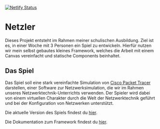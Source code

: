 [![Netlify Status](https://api.netlify.com/api/v1/badges/e39c2ef7-ae80-49ed-a084-6cacabaf3c94/deploy-status)](https://app.netlify.com/sites/netzler/deploys)

# Netzler
Dieses Projekt entsteht im Rahmen meiner schulischen Ausbildung. Ziel ist es, in einer Woche mit 3 Personen ein Spiel zu entwickeln.
Hierfür nutzen wir mein selbst gebautes kleines Framework, welches die Arbeit mit einem Canvas vereinfacht und statische Components beinhaltet.

## Das Spiel
Das Spiel soll eine stark vereinfachte Simulation von [Cisco Packet Tracer](https://www.netacad.com/courses/packet-tracer) darstellen, einer Software zur Netzwerksimulation, die wir im Rahmen unseres Netzwerktechnik-Unterrichts verwenden. Der Spieler wird dabei von einem virtuellen Charakter durch die Welt der Netzwerktechnik geführt und bei der Konfiguration von Netzwerken unterstützt.

Die aktuelle Version des Spiels findest du [hier](https://rbz-netzler.de).

Die Dokumentation zum Framework findest du [hier](https://github.com/Madu-de/madu-framework/blob/main/README.md).
